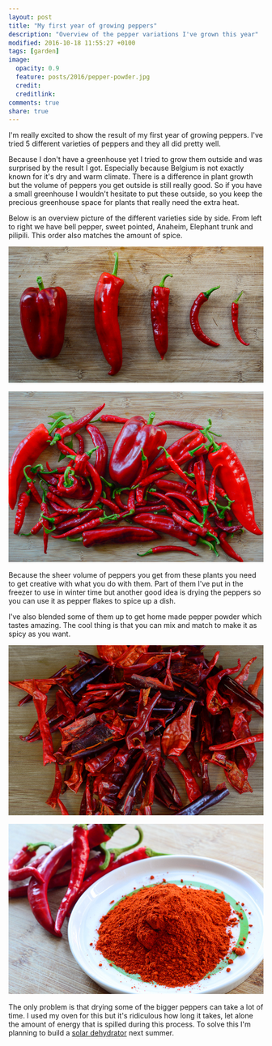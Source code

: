 ```yaml
---
layout: post
title: "My first year of growing peppers"
description: "Overview of the pepper variations I've grown this year"
modified: 2016-10-18 11:55:27 +0100
tags: [garden]
image:
  opacity: 0.9
  feature: posts/2016/pepper-powder.jpg
  credit:
  creditlink:
comments: true
share: true
---
```

I'm really excited to show the result of my first year of growing peppers. I've tried 5 different varieties of peppers and they all did pretty well.

Because I don't have a greenhouse yet I tried to grow them outside and was surprised by the result I got. Especially because Belgium is not exactly known for it's dry and warm climate. There is a difference in plant growth but the volume of peppers you get outside is still really good. So if you have a small greenhouse I wouldn't hesitate to put these outside, so you keep the precious greenhouse space for plants that really need the extra heat.

Below is an overview picture of the different varieties side by side. From left to right we have bell pepper, sweet pointed, Anaheim, Elephant trunk and pilipili. This order also matches the amount of spice.

![Peppers variety](/images/posts/2016/pepper-overview.jpg)

![Peppers overview](/images/posts/2016/peppers-wood.jpg)

Because the sheer volume of peppers you get from these plants you need to get creative with what you do with them. Part of them I've put in the freezer to use in winter time but another good idea is drying the peppers so you can use it as pepper flakes to spice up a dish.

I've also blended some of them up to get home made pepper powder which tastes amazing. The cool thing is that you can mix and match to make it as spicy as you want.

![Peppers dried](/images/posts/2016/dried-peppers.jpg)

![Peppers powder](/images/posts/2016/pepper-powder.jpg)

The only problem is that drying some of the bigger peppers can take a lot of time. I used my oven for this but it's ridiculous how long it takes, let alone the amount of energy that is spilled during this process. To solve this I'm planning to build a [solar dehydrator](https://www.youtube.com/watch?v=pEgyKGiGcJE) next summer.

